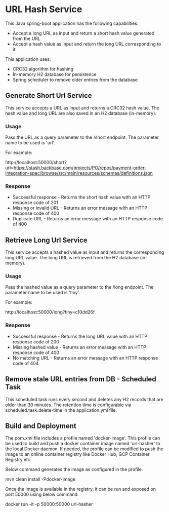 URL Hash Service
================

This Java spring-boot application has the following capabilities:

* Accept a long URL as input and return a short hash value generated from the URL
* Accept a hash value as input and return the long URL corresponding to it

This application uses:

* CRC32 algorithm for hashing
* In-memory H2 database for persistence
* Spring scheduler to remove older entries from the database

## Generate Short Url Service

This service accepts a URL as input and returns a CRC32 hash value. The hash value and long URL are also saved in an H2 database (in-memory).

### Usage

Pass the URL as a query parameter to the /short endpoint. The parameter name to be used is 'url'. 

For example:

http://localhost:50000/short?url=https://stash.backbase.com/projects/PO/repos/payment-order-integration-spec/browse/src/main/resources/schemas/definitions.json

### Response

* Successful response - Returns the short hash value with an HTTP response code of 201
* Missing or invalid URL - Returns an error message with an HTTP response code of 400
* Duplicate URL - Returns an error message with an HTTP response code of 400

## Retrieve Long Url Service

This service accepts a hashed value as input and returns the corresponding long URL value. The long URL is retrieved from the H2 database (in-memory).

### Usage

Pass the hashed value as a query parameter to the /long endpoint. The parameter name to be used is 'tiny'.

For example:

http://localhost:50000/long?tiny=c10dd26f

### Response

* Successful response - Returns the long URL value with an HTTP response code of 200
* Missing hashed value - Returns an error message with an HTTP response code of 400
* No matching URL - Returns an error message with an HTTP response code of 404

## Remove stale URL entries from DB - Scheduled Task

This scheduled task runs every second and deletes any H2 records that are older than 30 minutes. The retention time is configurable via scheduled.task.delete-time in the application.yml file.

## Build and Deployment

The pom.xml file includes a profile named 'docker-image'. This profile can be used to build and push a docker container image named 'url-hasher' to the local Docker daemon. If needed, the profile can be modified to push the image to an online container registry like Docker Hub, GCP Container Registry etc.

Below command generates the image as configured in the profile.

mvn clean install -Pdocker-image

Once the image is available in the registry, it can be run and exposed on port 50000 using below command.

docker run -it -p 50000:50000 url-hasher

